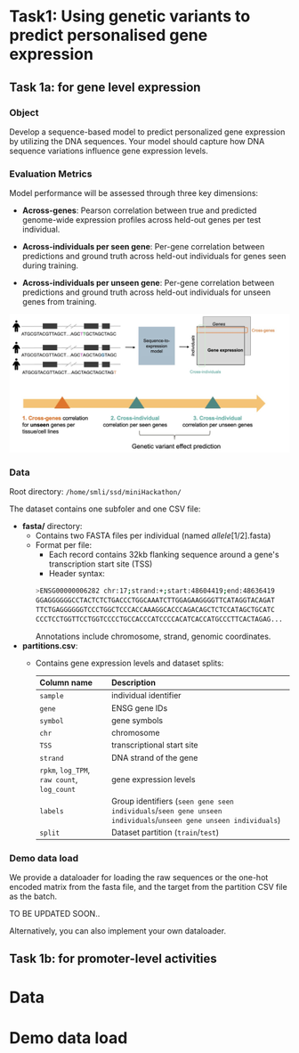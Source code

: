 # Task1: Using genetic variants to predict personalised gene expression
## Task 1a: for gene level expression
### Object
Develop a sequence-based model to predict personalized gene expression by utilizing the DNA sequences. Your model should capture how DNA sequence variations influence gene expression levels.
### Evaluation Metrics
Model performance will be assessed through three key dimensions:

* **Across-genes**: Pearson correlation between true and predicted genome-wide expression profiles ​across held-out genes per test individual.

* **Across-individuals per seen gene**: Per-gene correlation between predictions and ground truth ​across held-out individuals for genes seen during training.

* **Across-individuals per unseen gene**: Per-gene correlation between predictions and ground truth ​across held-out individuals for unseen genes from training.

![Fig.1](imgs/Fig1.jpg)

### Data
Root directory: `/home/smli/ssd/miniHackathon/` 

The dataset contains one subfoler and one CSV file:
* **fasta/** directory: 
    - Contains ​two FASTA files per individual (named <sampleID>_allele_[1/2].fasta)
    - Format per file:
        * Each record contains ​32kb flanking sequence around a gene's transcription start site (TSS)
        * ​Header syntax:
        ```bash
        >ENSG00000006282 chr:17;strand:+;start:48604419;end:48636419
        GGAGGGGGGCCTACTCTCTGACCCTGGCAAATCTTGGAGAAGGGGTTCATAGGTACAGAT
        TTCTGAGGGGGGTCCCTGGCTCCCACCAAAGGCACCCAGACAGCTCTCCATAGCTGCATC
        CCCTCCTGGTTCCTGGTCCCCTGCCACCCATCCCCACATCACCATGCCCTTCACTAGAG...
        ```
        Annotations include chromosome, strand, genomic coordinates.
* **partitions.csv**:
    - Contains gene expression levels and dataset splits:
    
        | Column name | Description |
        | --- | --- |
        | `sample` | individual identifier | 
        | `gene` | ENSG gene IDs |
        | `symbol` | gene symbols |
        | `chr` | chromosome |
        | `TSS` | transcriptional start site |
        | `strand` | DNA strand of the gene |
        | `rpkm`, `log_TPM`, `raw count`, `log_count` | gene expression levels |
        | `labels` | Group identifiers (`seen gene seen individuals`/`seen gene unseen individuals`/`unseen gene unseen individuals`) | 
        | `split` | Dataset partition (`train`/`test`) |


### Demo data load
We provide a dataloader for loading the raw sequences or the one-hot encoded matrix from the fasta file, and the target from the partition CSV file as the batch. 

TO BE UPDATED SOON..

Alternatively, you can also implement your own dataloader.

## Task 1b: for promoter-level activities
# Data

# Demo data load

